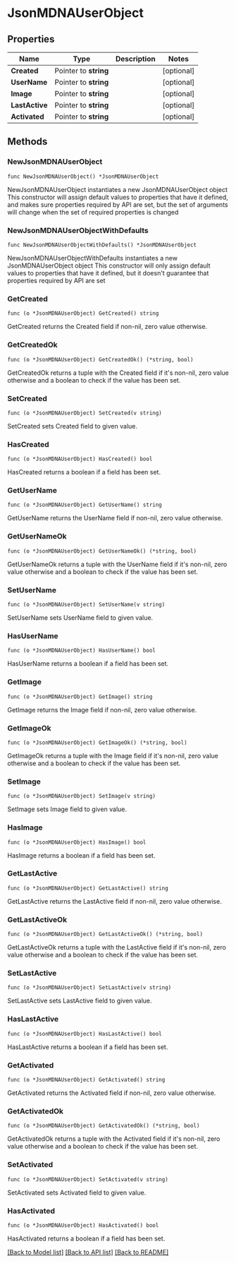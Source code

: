 # JsonMDNAUserObject

## Properties

Name | Type | Description | Notes
------------ | ------------- | ------------- | -------------
**Created** | Pointer to **string** |  | [optional] 
**UserName** | Pointer to **string** |  | [optional] 
**Image** | Pointer to **string** |  | [optional] 
**LastActive** | Pointer to **string** |  | [optional] 
**Activated** | Pointer to **string** |  | [optional] 

## Methods

### NewJsonMDNAUserObject

`func NewJsonMDNAUserObject() *JsonMDNAUserObject`

NewJsonMDNAUserObject instantiates a new JsonMDNAUserObject object
This constructor will assign default values to properties that have it defined,
and makes sure properties required by API are set, but the set of arguments
will change when the set of required properties is changed

### NewJsonMDNAUserObjectWithDefaults

`func NewJsonMDNAUserObjectWithDefaults() *JsonMDNAUserObject`

NewJsonMDNAUserObjectWithDefaults instantiates a new JsonMDNAUserObject object
This constructor will only assign default values to properties that have it defined,
but it doesn't guarantee that properties required by API are set

### GetCreated

`func (o *JsonMDNAUserObject) GetCreated() string`

GetCreated returns the Created field if non-nil, zero value otherwise.

### GetCreatedOk

`func (o *JsonMDNAUserObject) GetCreatedOk() (*string, bool)`

GetCreatedOk returns a tuple with the Created field if it's non-nil, zero value otherwise
and a boolean to check if the value has been set.

### SetCreated

`func (o *JsonMDNAUserObject) SetCreated(v string)`

SetCreated sets Created field to given value.

### HasCreated

`func (o *JsonMDNAUserObject) HasCreated() bool`

HasCreated returns a boolean if a field has been set.

### GetUserName

`func (o *JsonMDNAUserObject) GetUserName() string`

GetUserName returns the UserName field if non-nil, zero value otherwise.

### GetUserNameOk

`func (o *JsonMDNAUserObject) GetUserNameOk() (*string, bool)`

GetUserNameOk returns a tuple with the UserName field if it's non-nil, zero value otherwise
and a boolean to check if the value has been set.

### SetUserName

`func (o *JsonMDNAUserObject) SetUserName(v string)`

SetUserName sets UserName field to given value.

### HasUserName

`func (o *JsonMDNAUserObject) HasUserName() bool`

HasUserName returns a boolean if a field has been set.

### GetImage

`func (o *JsonMDNAUserObject) GetImage() string`

GetImage returns the Image field if non-nil, zero value otherwise.

### GetImageOk

`func (o *JsonMDNAUserObject) GetImageOk() (*string, bool)`

GetImageOk returns a tuple with the Image field if it's non-nil, zero value otherwise
and a boolean to check if the value has been set.

### SetImage

`func (o *JsonMDNAUserObject) SetImage(v string)`

SetImage sets Image field to given value.

### HasImage

`func (o *JsonMDNAUserObject) HasImage() bool`

HasImage returns a boolean if a field has been set.

### GetLastActive

`func (o *JsonMDNAUserObject) GetLastActive() string`

GetLastActive returns the LastActive field if non-nil, zero value otherwise.

### GetLastActiveOk

`func (o *JsonMDNAUserObject) GetLastActiveOk() (*string, bool)`

GetLastActiveOk returns a tuple with the LastActive field if it's non-nil, zero value otherwise
and a boolean to check if the value has been set.

### SetLastActive

`func (o *JsonMDNAUserObject) SetLastActive(v string)`

SetLastActive sets LastActive field to given value.

### HasLastActive

`func (o *JsonMDNAUserObject) HasLastActive() bool`

HasLastActive returns a boolean if a field has been set.

### GetActivated

`func (o *JsonMDNAUserObject) GetActivated() string`

GetActivated returns the Activated field if non-nil, zero value otherwise.

### GetActivatedOk

`func (o *JsonMDNAUserObject) GetActivatedOk() (*string, bool)`

GetActivatedOk returns a tuple with the Activated field if it's non-nil, zero value otherwise
and a boolean to check if the value has been set.

### SetActivated

`func (o *JsonMDNAUserObject) SetActivated(v string)`

SetActivated sets Activated field to given value.

### HasActivated

`func (o *JsonMDNAUserObject) HasActivated() bool`

HasActivated returns a boolean if a field has been set.


[[Back to Model list]](../README.md#documentation-for-models) [[Back to API list]](../README.md#documentation-for-api-endpoints) [[Back to README]](../README.md)


